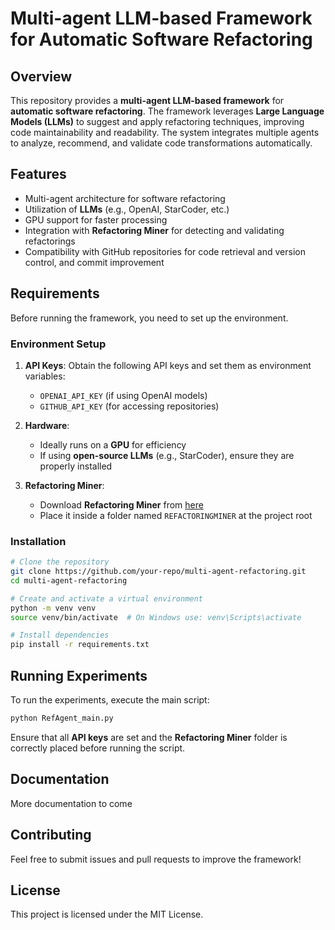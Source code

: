 # Multi-agent LLM-based Framework for Automatic Software Refactoring

## Overview
This repository provides a **multi-agent LLM-based framework** for **automatic software refactoring**. The framework leverages **Large Language Models (LLMs)** to suggest and apply refactoring techniques, improving code maintainability and readability. The system integrates multiple agents to analyze, recommend, and validate code transformations automatically.

## Features
- Multi-agent architecture for software refactoring
- Utilization of **LLMs** (e.g., OpenAI, StarCoder, etc.)
- GPU support for faster processing
- Integration with **Refactoring Miner** for detecting and validating refactorings
- Compatibility with GitHub repositories for code retrieval and version control, and commit improvement

## Requirements
Before running the framework, you need to set up the environment.

### Environment Setup
1. **API Keys**: Obtain the following API keys and set them as environment variables:
   - `OPENAI_API_KEY` (if using OpenAI models)
   - `GITHUB_API_KEY` (for accessing repositories)

2. **Hardware**:
   - Ideally runs on a **GPU** for efficiency
   - If using **open-source LLMs** (e.g., StarCoder), ensure they are properly installed

3. **Refactoring Miner**:
   - Download **Refactoring Miner** from [here](https://github.com/tsantalis/RefactoringMiner)
   - Place it inside a folder named `REFACTORINGMINER` at the project root

### Installation
```bash
# Clone the repository
git clone https://github.com/your-repo/multi-agent-refactoring.git
cd multi-agent-refactoring

# Create and activate a virtual environment
python -m venv venv
source venv/bin/activate  # On Windows use: venv\Scripts\activate

# Install dependencies
pip install -r requirements.txt
```

## Running Experiments
To run the experiments, execute the main script:
```bash
python RefAgent_main.py
```
Ensure that all **API keys** are set and the **Refactoring Miner** folder is correctly placed before running the script.

## Documentation
More documentation to come

## Contributing
Feel free to submit issues and pull requests to improve the framework!

## License
This project is licensed under the MIT License.


